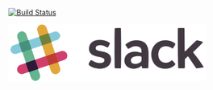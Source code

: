 [![Build Status](https://travis-ci.org/erayalakese/slack-wordpress.svg?branch=master)](https://travis-ci.org/erayalakese/slack-wordpress)

![Slack](img/slack.png)